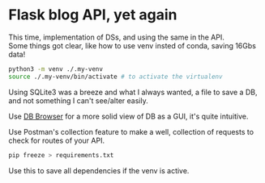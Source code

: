 # Flask blog API, yet again

This time, implementation of DSs, and using the same in the API.  
Some things got clear, like how to use venv insted of conda, saving 16Gbs data!

```bash
python3 -m venv ./.my-venv
source ./.my-venv/bin/activate # to activate the virtualenv
```

Using SQLite3 was a breeze and what I always wanted, a file to save a DB, and not something I can't see/alter easily.

Use [DB Browser](sqlitebrowser.org) for a more solid view of DB as a GUI, it's quite intuitive.

Use Postman's collection feature to make a well, collection of requests to check for routes of your API.

```bash
pip freeze > requirements.txt
```

Use this to save all dependencies if the venv is active.
